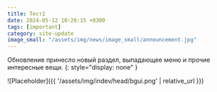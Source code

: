 ```yaml
---
title: Тест1
date: 2024-05-12 10:20:15 +0300
tags: [important]
category: site-update
image_small: "/assets/img/news/image_small/announcement.jpg"
---
```


Обновление принесло новый раздел, выпадающее меню и прочие интересные вещи.
{: style="display: none" }

![Placeholder]({{ '/assets/img/indev/head/bgui.png' | relative_url }})